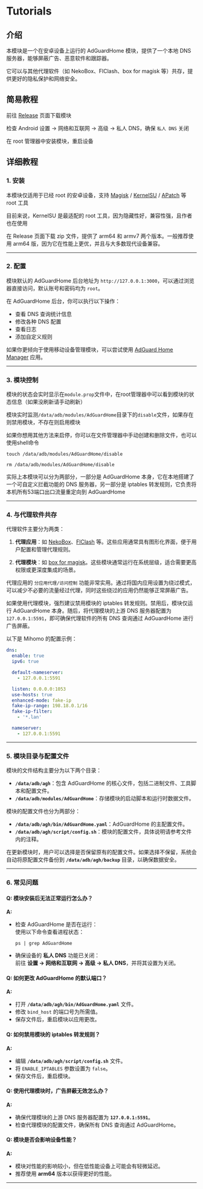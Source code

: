 # Tutorials

## 介绍

本模块是一个在安卓设备上运行的 AdGuardHome 模块，提供了一个本地 DNS 服务器，能够屏蔽广告、恶意软件和跟踪器。

它可以与其他代理软件（如 NekoBox、FlClash、box for magisk 等）共存，提供更好的隐私保护和网络安全。

## 简易教程

前往 [Release](https://github.com/twoone-3/AdGuardHomeForRoot/releases/latest) 页面下载模块

检查 Android 设置 -> 网络和互联网 -> 高级 -> 私人 DNS，确保 `私人 DNS` 关闭

在 root 管理器中安装模块，重启设备

## 详细教程

### 1. 安装

本模块仅适用于已经 root 的安卓设备，支持 [Magisk](https://github.com/topjohnwu/Magisk) / [KernelSU](https://github.com/tiann/KernelSU) / [APatch](https://github.com/bmax121/APatch) 等 root 工具

目前来说，KernelSU 是最适配的 root 工具，因为隐藏性好，兼容性强，且作者也在使用

在 Release 页面下载 zip 文件，提供了 arm64 和 armv7 两个版本。一般推荐使用 arm64 版，因为它在性能上更优，并且与大多数现代设备兼容。

---

### 2. 配置

模块默认的 AdGuardHome 后台地址为 `http://127.0.0.1:3000`，可以通过浏览器直接访问，默认账号和密码均为 `root`。

在 AdGuardHome 后台，你可以执行以下操作：

- 查看 DNS 查询统计信息
- 修改各种 DNS 配置
- 查看日志
- 添加自定义规则

如果你更倾向于使用移动设备管理模块，可以尝试使用 [AdGuard Home Manager](https://github.com/JGeek00/adguard-home-manager) 应用。

---

### 3. 模块控制

模块的状态会实时显示在`module.prop`文件中，在root管理器中可以看到模块的状态信息（如果没刷新请手动刷新）

模块实时监测`/data/adb/modules/AdGuardHome`目录下的`disable`文件，如果存在则禁用模块，不存在则启用模块

如果你想用其他方法来启停，你可以在文件管理器中手动创建和删除文件，也可以使用shell命令

```shell
touch /data/adb/modules/AdGuardHome/disable
```

```shell
rm /data/adb/modules/AdGuardHome/disable
```

实际上本模块可以分为两部分，一部分是 AdGuardHome 本身，它在本地搭建了一个可自定义拦截功能的 DNS 服务器，另一部分是 iptables 转发规则，它负责将本机所有53端口出口流量重定向到 AdGuardHome

---

### 4. 与代理软件共存

代理软件主要分为两类：

1. **代理应用**：如 [NekoBox](https://github.com/MatsuriDayo/NekoBoxForAndroid)、[FlClash](https://github.com/chen08209/FlClash) 等。这些应用通常具有图形化界面，便于用户配置和管理代理规则。

2. **代理模块**：如 [box for magisk](https://github.com/taamarin/box_for_magisk)。这些模块通常运行在系统层级，适合需要更高权限或更深度集成的场景。

代理应用的 `分应用代理/访问控制` 功能非常实用。通过将国内应用设置为绕过模式，可以减少不必要的流量经过代理，同时这些绕过的应用仍然能够正常屏蔽广告。

如果使用代理模块，强烈建议禁用模块的 iptables 转发规则。禁用后，模块仅运行 AdGuardHome 本身。随后，将代理模块的上游 DNS 服务器配置为 `127.0.0.1:5591`，即可确保代理软件的所有 DNS 查询通过 AdGuardHome 进行广告屏蔽。

以下是 Mihomo 的配置示例：

```yaml
dns:
  enable: true
  ipv6: true

  default-nameserver:
    - 127.0.0.1:5591

  listen: 0.0.0.0:1053
  use-hosts: true
  enhanced-mode: fake-ip
  fake-ip-range: 198.18.0.1/16
  fake-ip-filter:
    - '*.lan'

  nameserver:
    - 127.0.0.1:5591
```

---

### 5. 模块目录与配置文件

模块的文件结构主要分为以下两个目录：

- **`/data/adb/agh`**：包含 AdGuardHome 的核心文件，包括二进制文件、工具脚本和配置文件。
- **`/data/adb/modules/AdGuardHome`**：存储模块的启动脚本和运行时数据文件。

模块的配置文件也分为两部分：

- **`/data/adb/agh/bin/AdGuardHome.yaml`**：AdGuardHome 的主配置文件。
- **`/data/adb/agh/script/config.sh`**：模块的配置文件，具体说明请参考文件内的注释。

在更新模块时，用户可以选择是否保留原有的配置文件。如果选择不保留，系统会自动将原配置文件备份到 **`/data/adb/agh/backup`** 目录，以确保数据安全。

---

### 6. 常见问题

#### **Q: 模块安装后无法正常运行怎么办？**  

**A:**  

- 检查 AdGuardHome 是否在运行：  
  使用以下命令查看进程状态：  

  ```shell
  ps | grep AdGuardHome
  ```

- 确保设备的 **私人 DNS** 功能已关闭：  
  前往 **设置 -> 网络和互联网 -> 高级 -> 私人 DNS**，并将其设置为关闭。

#### **Q: 如何更改 AdGuardHome 的默认端口？**  

**A:**  

- 打开 **`/data/adb/agh/bin/AdGuardHome.yaml`** 文件。  
- 修改 `bind_host` 的端口号为所需值。  
- 保存文件后，重启模块以应用更改。

#### **Q: 如何禁用模块的 iptables 转发规则？**  

**A:**  

- 编辑 **`/data/adb/agh/script/config.sh`** 文件。  
- 将 `ENABLE_IPTABLES` 参数设置为 `false`。  
- 保存文件后，重启模块。

#### **Q: 使用代理模块时，广告屏蔽无效怎么办？**  

**A:**  

- 确保代理模块的上游 DNS 服务器配置为 **`127.0.0.1:5591`**。  
- 检查代理模块的配置文件，确保所有 DNS 查询通过 AdGuardHome。

#### **Q: 模块是否会影响设备性能？**  

**A:**  

- 模块对性能的影响较小，但在低性能设备上可能会有轻微延迟。  
- 推荐使用 **arm64** 版本以获得更好的性能。

---

